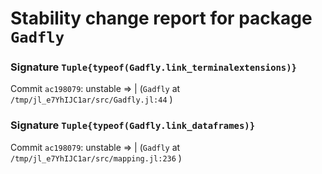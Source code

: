 # Stability change report for package `Gadfly`

### Signature `Tuple{typeof(Gadfly.link_terminalextensions)}`

Commit `ac198079`: unstable => | (`Gadfly` at `/tmp/jl_e7YhIJC1ar/src/Gadfly.jl:44` )  

### Signature `Tuple{typeof(Gadfly.link_dataframes)}`

Commit `ac198079`: unstable => | (`Gadfly` at `/tmp/jl_e7YhIJC1ar/src/mapping.jl:236` )  

